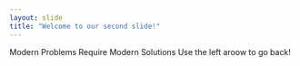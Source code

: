```yaml
---
layout: slide
title: "Welcome to our second slide!"
---
```

Modern Problems Require Modern Solutions
Use the left aroow to go back!